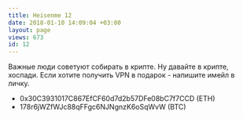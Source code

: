 ```yaml
---
title: Heisenme 12
date: 2018-01-10 14:09:04 +03:00
layout: page
views: 673
id: 12
---
```


Важные люди советуют собирать в крипте. Ну давайте в крипте, хоспади. Если хотите получить VPN в подарок - напишите имейл в личку.
- 0x30C3931017C867EfCF60d7d2b57DFe08bC7f7CCD (ETH)
- 178r6jWZfWJc88qFFgc6NJNgnzK6oSqWvW (BTC)



